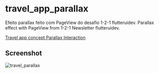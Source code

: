 # travel_app_parallax

Efeito parallax feito com PageView do desafio 1-2-1 flutteruidev.
Parallax effect with PageView from 1-2-1 Newsletter flutteruidev.

[Travel app concept Parallax Interaction](https://dribbble.com/shots/5274370-Travel-app-concept-Parallax-Interaction)

## Screenshot

![travel_parallax](https://user-images.githubusercontent.com/48810804/235031967-6a916b1e-d051-40bf-bc0e-49991edb1a94.png)
